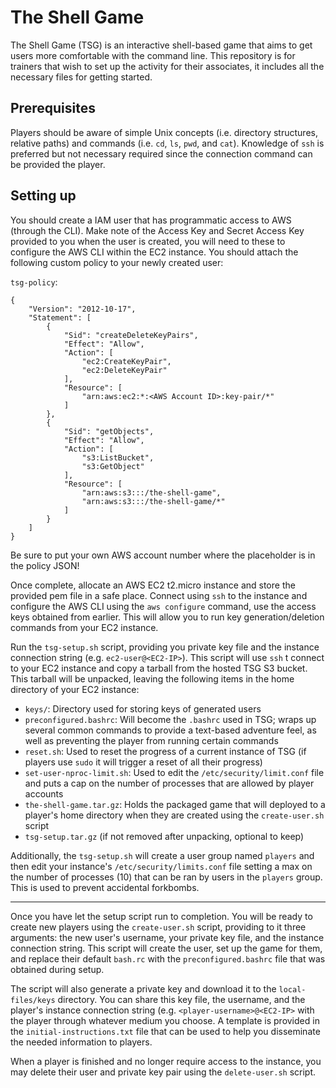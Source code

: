 # The Shell Game

The Shell Game (TSG) is an interactive shell-based game that aims to get users more comfortable with the command line. This repository is for trainers that wish to set up the activity for their associates, it includes all the necessary files for getting started.

## Prerequisites

Players should be aware of simple Unix concepts (i.e. directory structures, relative paths) and commands (i.e. `cd`, `ls`, `pwd`, and `cat`). Knowledge of `ssh` is preferred but not necessary required since the connection command can be provided the player.


## Setting up

You should create a IAM user that has programmatic access to AWS (through the CLI). Make note of the Access Key and Secret Access Key provided to you when the user is created, you will need to these to configure the AWS CLI within the EC2 instance. You should attach the following custom policy to your newly created user:

`tsg-policy`:
```
{
    "Version": "2012-10-17",
    "Statement": [
        {
            "Sid": "createDeleteKeyPairs",
            "Effect": "Allow",
            "Action": [
                "ec2:CreateKeyPair",
                "ec2:DeleteKeyPair"
            ],
            "Resource": [
                "arn:aws:ec2:*:<AWS Account ID>:key-pair/*"
            ]
        },
        {
            "Sid": "getObjects",
            "Effect": "Allow",
            "Action": [
                "s3:ListBucket",
                "s3:GetObject"
            ],
            "Resource": [
                "arn:aws:s3:::/the-shell-game",
                "arn:aws:s3:::/the-shell-game/*"
            ]
        }
    ]
}
```

Be sure to put your own AWS account number where the placeholder is in the policy JSON!

Once complete, allocate an AWS EC2 t2.micro instance and store the provided pem file in a safe place. Connect using `ssh` to the instance and configure the AWS CLI using the `aws configure` command, use the access keys obtained from earlier. This will allow you to run key generation/deletion commands from your EC2 instance.

Run the `tsg-setup.sh` script, providing you private key file and the instance connection string (e.g. `ec2-user@<EC2-IP>`). This script will use `ssh` t connect to your EC2 instance and copy a tarball from the hosted TSG S3 bucket. This tarball will be unpacked, leaving the following items in the home directory of your EC2 instance:


- `keys/`: Directory used for storing keys of generated users
- `preconfigured.bashrc`: Will become the `.bashrc` used in TSG; wraps up several common commands to provide a text-based adventure feel, as well as preventing the player from running certain commands
- `reset.sh`: Used to reset the progress of a current instance of TSG (if players use `sudo` it will trigger a reset of all their progress)
- `set-user-nproc-limit.sh`: Used to edit the `/etc/security/limit.conf` file and puts a cap on the number of processes that are allowed by player accounts
- `the-shell-game.tar.gz`: Holds the packaged game that will deployed to a player's home directory when they are created using the `create-user.sh` script
- `tsg-setup.tar.gz` (if not removed after unpacking, optional to keep)


Additionally, the `tsg-setup.sh` will create a user group named `players` and then edit your instance's `/etc/security/limits.conf` file setting a max on the number of processes (10) that can be ran by users in the `players` group. This is used to prevent accidental forkbombs.

---

Once you have let the setup script run to completion. You will be ready to create new players using the `create-user.sh` script, providing to it three arguments: the new user's username, your private key file, and the instance connection string. This script will create the user, set up the game for them, and replace their default `bash.rc` with the `preconfigured.bashrc` file that was obtained during setup. 


The script will also generate a private key and download it to the `local-files/keys` directory. You can share this key file, the username, and the player's instance connection string (e.g. `<player-username>@<EC2-IP>` with the player through whatever medium you choose. A template is provided in the `initial-instructions.txt` file that can be used to help you disseminate the needed information to players.

When a player is finished and no longer require access to the instance, you may delete their user and private key pair using the `delete-user.sh` script.
